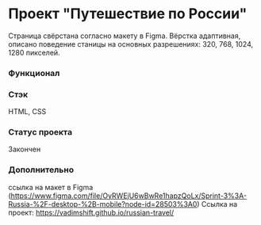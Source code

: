 # Проект "Путешествие по России"
Страница свёрстана согласно макету в Figma.
Вёрстка адаптивная, описано поведение станицы на основных разрешениях: 320, 768, 1024, 1280 пикселей.

### Функционал

### Стэк
HTML, CSS

### Статус проекта
Закончен

### Дополнительно

ссылка на макет в Figma (https://www.figma.com/file/OyRWEjU6wBwRe1hapzQoLx/Sprint-3%3A-Russia-%2F-desktop-%2B-mobile?node-id=28503%3A0)
Ссылка на проект: https://vadimshift.github.io/russian-travel/
